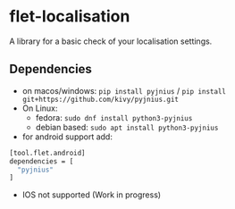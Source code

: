 # flet-localisation
A library for a basic check of your localisation settings.
## Dependencies
- on macos/windows: `pip install pyjnius` / `pip install git+https://github.com/kivy/pyjnius.git`
- On Linux:
    - fedora: `sudo dnf install python3-pyjnius`
    - debian based: `sudo apt install python3-pyjnius`
- for android support add:
```bash
[tool.flet.android]
dependencies = [
  "pyjnius"
]
```
- IOS not supported (Work in progress)